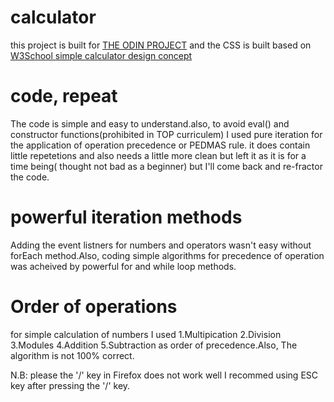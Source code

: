 # calculator
this project is built for <a href='https://www.theodinproject.com/lessons/foundations-calculator' target = '_blank'>THE ODIN PROJECT</a> and the CSS is built based on <a href="https://www.w3schools.in/css/examples/creating-a-simple-calculator-design-using-html-and-css">W3School simple calculator design concept </a>

# code, repeat

 The code is simple and easy to understand.also, to avoid eval() and constructor functions(prohibited in TOP curriculem) I used pure iteration for the application of operation precedence or PEDMAS rule. it does contain little repetetions and also needs a little more clean but left it as it is for a time being( thought not bad as a beginner) but I'll come back and re-fractor the code. 


# powerful iteration methods
Adding the event listners for numbers and operators wasn't easy without forEach method.Also, coding simple algorithms for precedence of operation was acheived by powerful for and while loop methods.

# Order of operations
for simple calculation of numbers I used 
                1.Multipication
                2.Division
                3.Modules
                4.Addition
                5.Subtraction 
 as order of precedence.Also, The algorithm is not 100% correct.


 N.B: please the '/' key in Firefox does not work well I recommed using ESC key after pressing the '/' key.
